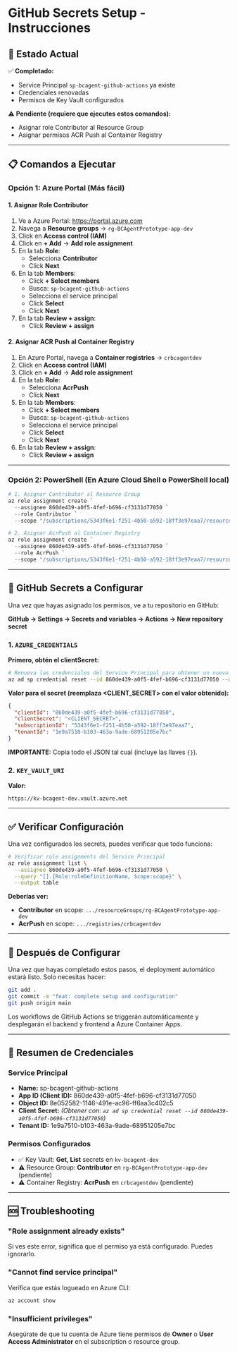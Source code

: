 # GitHub Secrets Setup - Instrucciones

## 🎯 Estado Actual

✅ **Completado:**
- Service Principal `sp-bcagent-github-actions` ya existe
- Credenciales renovadas
- Permisos de Key Vault configurados

⚠️ **Pendiente (requiere que ejecutes estos comandos):**
- Asignar role Contributor al Resource Group
- Asignar permisos ACR Push al Container Registry

---

## 📋 Comandos a Ejecutar

### Opción 1: Azure Portal (Más fácil)

#### 1. Asignar Role Contributor

1. Ve a Azure Portal: https://portal.azure.com
2. Navega a **Resource groups** → `rg-BCAgentPrototype-app-dev`
3. Click en **Access control (IAM)**
4. Click en **+ Add** → **Add role assignment**
5. En la tab **Role**:
   - Selecciona **Contributor**
   - Click **Next**
6. En la tab **Members**:
   - Click **+ Select members**
   - Busca: `sp-bcagent-github-actions`
   - Selecciona el service principal
   - Click **Select**
   - Click **Next**
7. En la tab **Review + assign**:
   - Click **Review + assign**

#### 2. Asignar ACR Push al Container Registry

1. En Azure Portal, navega a **Container registries** → `crbcagentdev`
2. Click en **Access control (IAM)**
3. Click en **+ Add** → **Add role assignment**
4. En la tab **Role**:
   - Selecciona **AcrPush**
   - Click **Next**
5. En la tab **Members**:
   - Click **+ Select members**
   - Busca: `sp-bcagent-github-actions`
   - Selecciona el service principal
   - Click **Select**
   - Click **Next**
6. En la tab **Review + assign**:
   - Click **Review + assign**

---

### Opción 2: PowerShell (En Azure Cloud Shell o PowerShell local)

```powershell
# 1. Asignar Contributor al Resource Group
az role assignment create `
  --assignee 860de439-a0f5-4fef-b696-cf3131d77050 `
  --role Contributor `
  --scope "/subscriptions/5343f6e1-f251-4b50-a592-18ff3e97eaa7/resourceGroups/rg-BCAgentPrototype-app-dev"

# 2. Asignar AcrPush al Container Registry
az role assignment create `
  --assignee 860de439-a0f5-4fef-b696-cf3131d77050 `
  --role AcrPush `
  --scope "/subscriptions/5343f6e1-f251-4b50-a592-18ff3e97eaa7/resourceGroups/rg-BCAgentPrototype-app-dev/providers/Microsoft.ContainerRegistry/registries/crbcagentdev"
```

---

## 🔐 GitHub Secrets a Configurar

Una vez que hayas asignado los permisos, ve a tu repositorio en GitHub:

**GitHub → Settings → Secrets and variables → Actions → New repository secret**

### 1. `AZURE_CREDENTIALS`

**Primero, obtén el clientSecret:**
```bash
# Renueva las credenciales del Service Principal para obtener un nuevo secret
az ad sp credential reset --id 860de439-a0f5-4fef-b696-cf3131d77050 --query "password" -o tsv
```

**Valor para el secret (reemplaza <CLIENT_SECRET> con el valor obtenido):**
```json
{
  "clientId": "860de439-a0f5-4fef-b696-cf3131d77050",
  "clientSecret": "<CLIENT_SECRET>",
  "subscriptionId": "5343f6e1-f251-4b50-a592-18ff3e97eaa7",
  "tenantId": "1e9a7510-b103-463a-9ade-68951205e7bc"
}
```

**IMPORTANTE:** Copia todo el JSON tal cual (incluye las llaves `{}`).

### 2. `KEY_VAULT_URI`

**Valor:**
```
https://kv-bcagent-dev.vault.azure.net
```

---

## ✅ Verificar Configuración

Una vez configurados los secrets, puedes verificar que todo funciona:

```bash
# Verificar role assignments del Service Principal
az role assignment list \
  --assignee 860de439-a0f5-4fef-b696-cf3131d77050 \
  --query "[].{Role:roleDefinitionName, Scope:scope}" \
  --output table
```

**Deberías ver:**
- **Contributor** en scope: `.../resourceGroups/rg-BCAgentPrototype-app-dev`
- **AcrPush** en scope: `.../registries/crbcagentdev`

---

## 🚀 Después de Configurar

Una vez que hayas completado estos pasos, el deployment automático estará listo. Solo necesitas hacer:

```bash
git add .
git commit -m "feat: complete setup and configuration"
git push origin main
```

Los workflows de GitHub Actions se triggerán automáticamente y desplegarán el backend y frontend a Azure Container Apps.

---

## 📝 Resumen de Credenciales

### Service Principal
- **Name:** sp-bcagent-github-actions
- **App ID (Client ID):** 860de439-a0f5-4fef-b696-cf3131d77050
- **Object ID:** 8e052582-1146-491e-ac96-ff6aa3c402c5
- **Client Secret:** *(Obtener con: `az ad sp credential reset --id 860de439-a0f5-4fef-b696-cf3131d77050`)*
- **Tenant ID:** 1e9a7510-b103-463a-9ade-68951205e7bc

### Permisos Configurados
- ✅ Key Vault: **Get, List** secrets en `kv-bcagent-dev`
- ⚠️ Resource Group: **Contributor** en `rg-BCAgentPrototype-app-dev` (pendiente)
- ⚠️ Container Registry: **AcrPush** en `crbcagentdev` (pendiente)

---

## 🆘 Troubleshooting

### "Role assignment already exists"
Si ves este error, significa que el permiso ya está configurado. Puedes ignorarlo.

### "Cannot find service principal"
Verifica que estás logueado en Azure CLI:
```bash
az account show
```

### "Insufficient privileges"
Asegúrate de que tu cuenta de Azure tiene permisos de **Owner** o **User Access Administrator** en el subscription o resource group.
